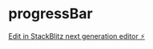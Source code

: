 # progressBar

[Edit in StackBlitz next generation editor ⚡️](https://stackblitz.com/~/github.com/Samaadrita/progressBar)